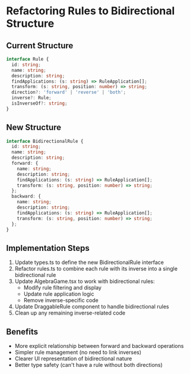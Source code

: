 # Refactoring Rules to Bidirectional Structure

## Current Structure
```typescript
interface Rule {
  id: string;
  name: string;
  description: string;
  findApplications: (s: string) => RuleApplication[];
  transform: (s: string, position: number) => string;
  direction?: 'forward' | 'reverse' | 'both';
  inverse?: Rule;
  isInverseOf?: string;
}
```

## New Structure
```typescript
interface BidirectionalRule {
  id: string;
  name: string;
  description: string;
  forward: {
    name: string;
    description: string;
    findApplications: (s: string) => RuleApplication[];
    transform: (s: string, position: number) => string;
  };
  backward: {
    name: string;
    description: string;
    findApplications: (s: string) => RuleApplication[];
    transform: (s: string, position: number) => string;
  };
}
```

## Implementation Steps

1. Update types.ts to define the new BidirectionalRule interface
2. Refactor rules.ts to combine each rule with its inverse into a single bidirectional rule
3. Update AlgebraGame.tsx to work with bidirectional rules:
   - Modify rule filtering and display
   - Update rule application logic
   - Remove inverse-specific code
4. Update DraggableRule component to handle bidirectional rules
5. Clean up any remaining inverse-related code

## Benefits
- More explicit relationship between forward and backward operations
- Simpler rule management (no need to link inverses)
- Clearer UI representation of bidirectional nature
- Better type safety (can't have a rule without both directions)